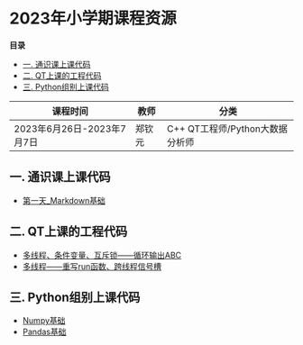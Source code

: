 # 2023年小学期课程资源
**目录**
* [一. 通识课上课代码](#p1)
* [二. QT上课的工程代码](#p2)
* [三. Python组别上课代码](#p3)

| 课程时间 | 教师 | 分类 |
| -----   |  ----| -----|
| 2023年6月26日-2023年7月7日| 郑钦元| C++ QT工程师/Python大数据分析师|

## 一. 通识课上课代码
* [第一天_Markdown基础](https://github.com/GVD-Net-dev/2023Resources/blob/main/%E7%AC%AC%E4%B8%80%E5%A4%A9__Markdown%E5%9F%BA%E7%A1%80%E8%AF%AD%E6%B3%95.md)


## 二. QT上课的工程代码
* [多线程、条件变量、互斥锁——循环输出ABC](https://github.com/SlightQTMQ/2023Resources/tree/main/QT%E5%B7%A5%E7%A8%8B%E4%B8%8A%E8%AF%BE%E4%BB%A3%E7%A0%81/QThread_printABC)
* [多线程——重写run函数、跨线程信号槽](https://github.com/SlightQTMQ/2023Resources/tree/main/QT%E5%B7%A5%E7%A8%8B%E4%B8%8A%E8%AF%BE%E4%BB%A3%E7%A0%81/QThread_OverrideTest)


## 三. Python组别上课代码
* [Numpy基础](https://github.com/GVD-Net-dev/2023Resources/blob/main/Numpy%E5%9F%BA%E7%A1%80.md)
* [Pandas基础](https://github.com/GVD-Net-dev/2023Resources/blob/main/Pandas%E5%9F%BA%E7%A1%80.md)
